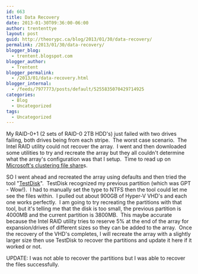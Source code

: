```yaml
---
id: 663
title: Data Recovery
date: 2013-01-30T09:36:00-06:00
author: trententtye
layout: post
guid: http://theorypc.ca/blog/2013/01/30/data-recovery/
permalink: /2013/01/30/data-recovery/
blogger_blog:
  - trentent.blogspot.com
blogger_author:
  - Trentent
blogger_permalink:
  - /2013/01/data-recovery.html
blogger_internal:
  - /feeds/7977773/posts/default/5255835070429714925
categories:
  - Blog
  - Uncategorized
tags:
  - Uncategorized
---
```

My RAID-0+1 (2 sets of RAID-0 2TB HDD's) just failed with two drives failing, both drives being from each stripe. &nbsp;The worst case scenario. &nbsp;The Intel RAID utility could not recover the array. &nbsp;I went and then downloaded some utilities to try and recreate the array but they all couldn't determine what the array's configuration was that I setup. &nbsp;Time to read up on [Microsoft's clustering file share](http://technet.microsoft.com/en-us/library/jj134187.aspx#BKMK_Step1)s.

SO I went ahead and recreated the array using defaults and then tried the tool "[TestDisk](http://www.cgsecurity.org/wiki/TestDisk)". &nbsp;TestDisk recognized my previous partition (which was GPT - Wow!). &nbsp;I had to manually set the type to NTFS then the tool could let me see the files within. &nbsp;I pulled out about 900GB of Hyper-V VHD's and each one works perfectly. &nbsp;I am going to try recreating the partitions with that tool, but it's telling me that the disk is too small, the previous partition is 4000MB and the current partition is 3800MB. &nbsp;This maybe accurate because the Intel RAID utility tries to reserve 5% at the end of the array for expansion/drives of different sizes so they can be added to the array. &nbsp;Once the recovery of the VHD's completes, I will recreate the array with a slightly larger size then use TestDisk to recover the partitions and update it here if it worked or not.

UPDATE: I was not able to recover the partitions but I was able to recover the files successfully.

<!-- AddThis Advanced Settings generic via filter on the_content -->

<!-- AddThis Share Buttons generic via filter on the_content -->